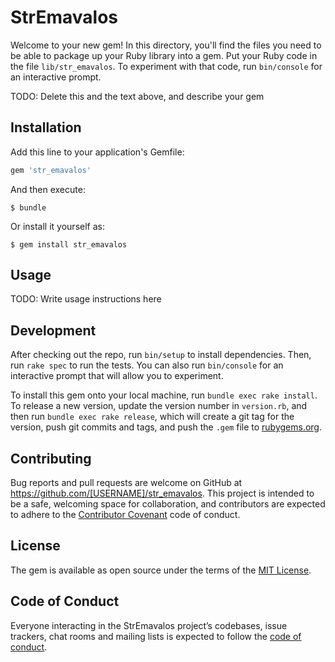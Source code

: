 # StrEmavalos

Welcome to your new gem! In this directory, you'll find the files you need to be able to package up your Ruby library into a gem. Put your Ruby code in the file `lib/str_emavalos`. To experiment with that code, run `bin/console` for an interactive prompt.

TODO: Delete this and the text above, and describe your gem

## Installation

Add this line to your application's Gemfile:

```ruby
gem 'str_emavalos'
```

And then execute:

    $ bundle

Or install it yourself as:

    $ gem install str_emavalos

## Usage

TODO: Write usage instructions here

## Development

After checking out the repo, run `bin/setup` to install dependencies. Then, run `rake spec` to run the tests. You can also run `bin/console` for an interactive prompt that will allow you to experiment.

To install this gem onto your local machine, run `bundle exec rake install`. To release a new version, update the version number in `version.rb`, and then run `bundle exec rake release`, which will create a git tag for the version, push git commits and tags, and push the `.gem` file to [rubygems.org](https://rubygems.org).

## Contributing

Bug reports and pull requests are welcome on GitHub at https://github.com/[USERNAME]/str_emavalos. This project is intended to be a safe, welcoming space for collaboration, and contributors are expected to adhere to the [Contributor Covenant](http://contributor-covenant.org) code of conduct.

## License

The gem is available as open source under the terms of the [MIT License](https://opensource.org/licenses/MIT).

## Code of Conduct

Everyone interacting in the StrEmavalos project’s codebases, issue trackers, chat rooms and mailing lists is expected to follow the [code of conduct](https://github.com/[USERNAME]/str_emavalos/blob/master/CODE_OF_CONDUCT.md).
